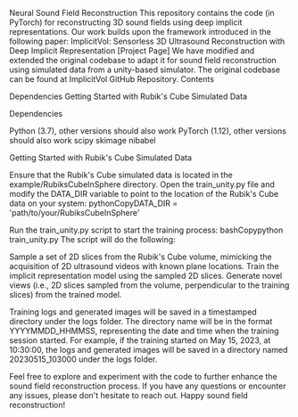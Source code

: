 Neural Sound Field Reconstruction
This repository contains the code (in PyTorch) for reconstructing 3D sound fields using deep implicit representations. Our work builds upon the framework introduced in the following paper:
ImplicitVol: Sensorless 3D Ultrasound Reconstruction with Deep Implicit Representation [Project Page]
We have modified and extended the original codebase to adapt it for sound field reconstruction using simulated data from a unity-based simulator. The original codebase can be found at ImplicitVol GitHub Repository.
Contents

Dependencies
Getting Started with Rubik's Cube Simulated Data

Dependencies

Python (3.7), other versions should also work
PyTorch (1.12), other versions should also work
scipy
skimage
nibabel

Getting Started with Rubik's Cube Simulated Data

Ensure that the Rubik's Cube simulated data is located in the example/RubiksCubeInSphere directory.
Open the train_unity.py file and modify the DATA_DIR variable to point to the location of the Rubik's Cube data on your system:
pythonCopyDATA_DIR = 'path/to/your/RubiksCubeInSphere'

Run the train_unity.py script to start the training process:
bashCopypython train_unity.py
The script will do the following:

Sample a set of 2D slices from the Rubik's Cube volume, mimicking the acquisition of 2D ultrasound videos with known plane locations.
Train the implicit representation model using the sampled 2D slices.
Generate novel views (i.e., 2D slices sampled from the volume, perpendicular to the training slices) from the trained model.


Training logs and generated images will be saved in a timestamped directory under the logs folder. The directory name will be in the format YYYYMMDD_HHMMSS, representing the date and time when the training session started.
For example, if the training started on May 15, 2023, at 10:30:00, the logs and generated images will be saved in a directory named 20230515_103000 under the logs folder.

Feel free to explore and experiment with the code to further enhance the sound field reconstruction process.
If you have any questions or encounter any issues, please don't hesitate to reach out.
Happy sound field reconstruction!
